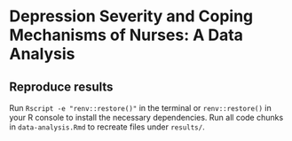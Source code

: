 # Depression Severity and Coping Mechanisms of Nurses: A Data Analysis 

## Reproduce results

Run `Rscript -e "renv::restore()"` in the terminal or `renv::restore()` in your R console to install the necessary dependencies. Run all code chunks in `data-analysis.Rmd` to recreate files under `results/`.

